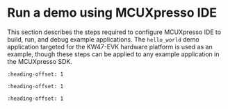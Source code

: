 # Run a demo using MCUXpresso IDE 

This section describes the steps required to configure MCUXpresso IDE to build, run, and debug example applications. The `hello_world` demo application targeted for the KW47-EVK hardware platform is used as an example, though these steps can be applied to any example application in the MCUXpresso SDK.

```{include} ../topics/ide_selecting_the_workspace_location.md
:heading-offset: 1
```

```{include} ../topics/ide_building_an_example_application.md
:heading-offset: 1
```

```{include} ../topics/ide_running_an_example_application.md
:heading-offset: 1
```

